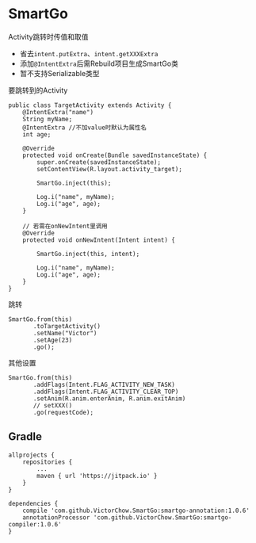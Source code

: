 # SmartGo
Activity跳转时传值和取值

* 省去`intent.putExtra`、`intent.getXXXExtra`
* 添加`@IntentExtra`后需Rebuild项目生成SmartGo类
* 暂不支持Serializable类型

要跳转到的Activity

```
public class TargetActivity extends Activity {
    @IntentExtra("name")
    String myName; 
    @IntentExtra //不加value时默认为属性名
    int age;

    @Override
    protected void onCreate(Bundle savedInstanceState) {
        super.onCreate(savedInstanceState);
        setContentView(R.layout.activity_target);

        SmartGo.inject(this);

        Log.i("name", myName);
        Log.i("age", age);
    }

    // 若需在onNewIntent里调用
    @Override
    protected void onNewIntent(Intent intent) {

        SmartGo.inject(this, intent);

        Log.i("name", myName);
        Log.i("age", age);
    }
}

```
跳转

	SmartGo.from(this)
		   .toTargetActivity()
		   .setName("Victor")
		   .setAge(23)
		   .go();

其他设置

	SmartGo.from(this)
	       .addFlags(Intent.FLAG_ACTIVITY_NEW_TASK)
	       .addFlags(Intent.FLAG_ACTIVITY_CLEAR_TOP)
	       .setAnim(R.anim.enterAnim, R.anim.exitAnim)
	       // setXXX()
	       .go(requestCode);

## Gradle

```
allprojects {
    repositories {
        ...
        maven { url 'https://jitpack.io' }
    }
}
```

```
dependencies {
    compile 'com.github.VictorChow.SmartGo:smartgo-annotation:1.0.6'
    annotationProcessor 'com.github.VictorChow.SmartGo:smartgo-compiler:1.0.6'
}
```